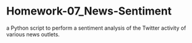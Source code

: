 # Homework-07_News-Sentiment
a Python script to perform a sentiment analysis of the Twitter activity of various news outlets.
